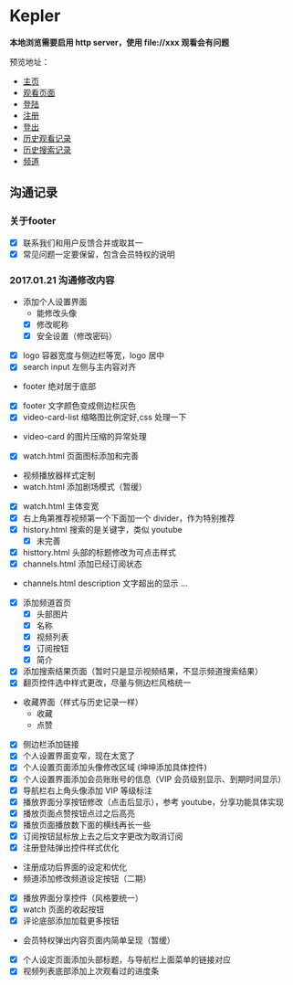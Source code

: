 # Kepler
**本地浏览需要启用 http server，使用 file://xxx 观看会有问题**

预览地址：
- [主页](https://bijiabo.github.io/Kepler/index.html )
- [观看页面](https://bijiabo.github.io/Kepler/watch.html )
- [登陆](https://bijiabo.github.io/Kepler/log_in.html )
- [注册](https://bijiabo.github.io/Kepler/register.html )
- [登出](https://bijiabo.github.io/Kepler/log_out.html )
- [历史观看记录](https://bijiabo.github.io/Kepler/history.html )
- [历史搜索记录](https://bijiabo.github.io/Kepler/search-history.html )
- [频道](https://bijiabo.github.io/Kepler/channels.html )

## 沟通记录

### 关于footer
- [x] 联系我们和用户反馈合并或取其一
- [x] 常见问题一定要保留，包含会员特权的说明

### 2017.01.21 沟通修改内容
- 添加个人设置界面
    - 能修改头像
    - [x] 修改昵称
    - [x] 安全设置（修改密码）
- [x] logo 容器宽度与侧边栏等宽，logo 居中
- [x] search input 左侧与主内容对齐
- footer 绝对居于底部
- [x] footer 文字颜色变成侧边栏灰色
- [x] video-card-list 缩略图比例定好,css 处理一下
- video-card 的图片压缩的异常处理
- [x] watch.html 页面图标添加和完善
- 视频播放器样式定制
- watch.html 添加剧场模式（暂缓）
- [x] watch.html 主体变宽
- [x] 右上角第推荐视频第一个下面加一个 divider，作为特别推荐
- [x] history.html 搜索的是关键字，类似 youtube
    - [x] 未完善
- [x] histtory.html 头部的标题修改为可点击样式
- [x] channels.html 添加已经订阅状态
- channels.html description 文字超出的显示 ...
- [x] 添加频道首页
    - [x] 头部图片
    - [x] 名称
    - [x] 视频列表
    - [x] 订阅按钮
    - [x] 简介
- [x] 添加搜索结果页面（暂时只是显示视频结果，不显示频道搜索结果）
- [x] 翻页控件选中样式更改，尽量与侧边栏风格统一
- 收藏界面（样式与历史记录一样）
    - 收藏
    - 点赞
- [x] 侧边栏添加链接
- [x] 个人设置界面变窄，现在太宽了
- [x] 个人设置页面添加头像修改区域 (坤坤添加具体控件)
- [x] 个人设置界面添加会员账账号的信息（VIP 会员级别显示、到期时间显示）
- [x] 导航栏右上角头像添加 VIP 等级标注
- [x] 播放界面分享按钮修改（点击后显示），参考 youtube，分享功能具体实现
- [x] 播放页面点赞按钮点过之后高亮
- [x] 播放页面播放数下面的横线再长一些
- [x] 订阅按钮鼠标放上去之后文字更改为取消订阅
- [x] 注册登陆弹出控件样式优化
- 注册成功后界面的设定和优化
- 频道添加修改频道设定按钮（二期）
- [x] 播放界面分享控件（风格要统一）
- [x] watch 页面的收起按钮
- [x] 评论底部添加加载更多按钮
- 会员特权弹出内容页面内简单呈现（暂缓）
- [x] 个人设定页面添加头部标题，与导航栏上面菜单的链接对应
- [x] 视频列表底部添加上次观看过的进度条